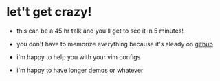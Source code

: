 # let't get crazy! #


* this can be a 45 hr talk and you'll get to see it in 5 minutes!

* you don't have to memorize everything because it's aleady on
  [github](https://github.com/dstanek/5-minutes-in-vim)

* i'm happy to help you with your vim configs

* i'm happy to have longer demos or whatever
